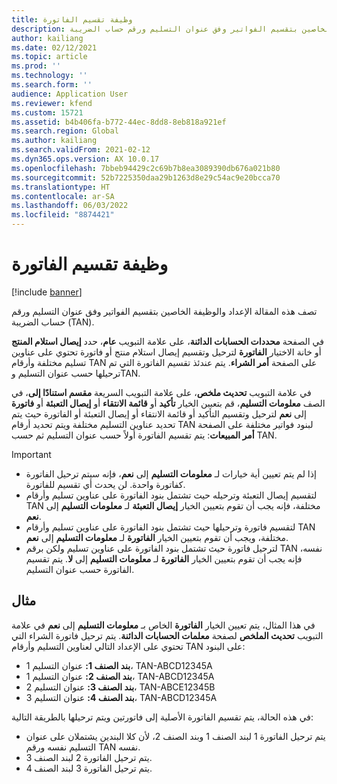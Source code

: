 ```yaml
---
title: وظيفة تقسيم الفاتورة
description: تصف هذه المقالة الإعداد والوظيفة الخاصين بتقسيم الفواتير وفق عنوان التسليم ورقم حساب الضريبة (TAN).
author: kailiang
ms.date: 02/12/2021
ms.topic: article
ms.prod: ''
ms.technology: ''
ms.search.form: ''
audience: Application User
ms.reviewer: kfend
ms.custom: 15721
ms.assetid: b4b406fa-b772-44ec-8dd8-8eb818a921ef
ms.search.region: Global
ms.author: kailiang
ms.search.validFrom: 2021-02-12
ms.dyn365.ops.version: AX 10.0.17
ms.openlocfilehash: 7bbeb94429c2c69b7b8ea3089390db676a021b80
ms.sourcegitcommit: 52b7225350daa29b1263d8e29c54ac9e20bcca70
ms.translationtype: HT
ms.contentlocale: ar-SA
ms.lasthandoff: 06/03/2022
ms.locfileid: "8874421"
---
```

# <a name="split-invoice-functionality"></a>وظيفة تقسيم الفاتورة

[!include [banner](../includes/banner.md)]

تصف هذه المقالة الإعداد والوظيفة الخاصين بتقسيم الفواتير وفق عنوان التسليم ورقم حساب الضريبة (TAN).

في الصفحة **محددات الحسابات الدائنة**، على علامة التبويب **عام**، حدد **إيصال استلام المنتج** أو خانة الاختيار **الفاتورة** لترحيل وتقسيم إيصال استلام منتج أو فاتورة تحتوي على عناوين تسليم مختلفة وأرقام TAN على الصفحة **أمر الشراء**. يتم عندئذ تقسيم الفاتورة التي تم ترحيلها حسب عنوان التسليم وTAN.

في علامة التبويب **تحديث ملخص**، على علامة التبويب السريعة **مقسم استنادًا إلى**، في الصف **معلومات التسليم‬**، قم بتعببن الخيار **تأكيد** أو **قائمة الانتقاء** أو **إيصال التعبئة** أو **فاتورة** إلى **نعم** لترحيل وتقسيم التأكيد أو قائمة الانتقاء أو إيصال التعبئة أو الفاتورة حيث يتم تحديد عناوين التسليم مختلفة ويتم تحديد أرقام TAN لبنود فواتير مختلفة على الصفحة **أمر المبيعات**: يتم تقسيم الفاتورة أولاً حسب عنوان التسليم ثم حسب TAN.

> [!IMPORTANT]
> - إذا لم يتم تعيين أية خيارات لـ **معلومات التسليم** إلى **نعم**، فإنه سيتم ترحيل الفاتورة كفاتورة واحدة. لن يحدث أي تقسيم للفاتورة.
> - لتقسيم إيصال التعبئة وترحيله حيث تشتمل بنود الفاتورة على عناوين تسليم وأرقام TAN مختلفة، فإنه يجب أن تقوم بتعيين الخيار **إيصال التعبئة** لـ **معلومات التسليم** إلى **نعم**.
> - لتقسيم فاتورة وترحيلها حيث تشتمل بنود الفاتورة على عناوين تسليم وأرقام TAN مختلفة، ويجب أن تقوم بتعيين الخيار **الفاتورة** لـ **معلومات التسليم** إلى **نعم**.
> - لترحيل فاتورة حيث تشتمل بنود الفاتورة على عناوين تسليم ولكن برقم TAN نفسه، فإنه يجب أن تقوم بتعيين الخيار **الفاتورة** لـ **معلومات التسليم** إلى **لا**. يتم تقسيم الفاتورة حسب عنوان التسليم.

## <a name="example"></a>مثال

في هذا المثال، يتم تعيين الخيار **الفاتورة** الخاص بـ **معلومات التسليم** إلى **نعم** في علامة التبويب **تحديث الملخص** لصفحة **معلمات الحسابات الدائنة**. يتم ترحيل فاتورة الشراء التي تحتوي على الإعداد التالي لعناوين التسليم وأرقام TAN على البنود:

- **بند الصنف 1:** عنوان التسليم 1، TAN-ABCD12345A
- **بند الصنف 2:** عنوان التسليم 1، TAN-ABCD12345A
- **بند الصنف 3:** عنوان التسليم 2، TAN-ABCE12345B
- **بند الصنف 4:** عنوان التسليم 3، TAN-ABCD12345A

في هذه الحالة، يتم تقسيم الفاتورة الأصلية إلى فاتورتين ويتم ترحيلها بالطريقة التالية:

- يتم ترحيل الفاتورة 1 لبند الصنف 1 وبند الصنف 2، لأن كلا البندين يشتملان على عنوان التسليم نفسه ورقم TAN نفسه.
- يتم ترحيل الفاتورة 2 لبند الصنف 3.
- يتم ترحيل الفاتورة 3 لبند الصنف 4.
